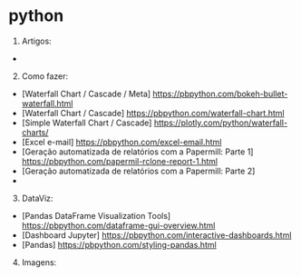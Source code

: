 # python

1. Artigos:
  *
2. Como fazer:
  * [Waterfall Chart / Cascade / Meta] https://pbpython.com/bokeh-bullet-waterfall.html
  * [Waterfall Chart / Cascade] https://pbpython.com/waterfall-chart.html
  * [Simple Waterfall Chart / Cascade] https://plotly.com/python/waterfall-charts/
  * [Excel e-mail] https://pbpython.com/excel-email.html
  * [Geração automatizada de relatórios com a Papermill: Parte 1] https://pbpython.com/papermil-rclone-report-1.html
  * [Geração automatizada de relatórios com a Papermill: Parte 2] 
  * 
3. DataViz:
  * [Pandas DataFrame Visualization Tools] https://pbpython.com/dataframe-gui-overview.html
  * [Dashboard Jupyter] https://pbpython.com/interactive-dashboards.html
  * [Pandas] https://pbpython.com/styling-pandas.html
4. Imagens:
